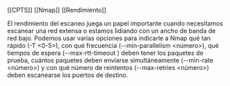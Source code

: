 [[CPTS]] [[Nmap]] [[Rendimiento]]

El rendimiento del escaneo juega un papel importante cuando necesitamos escanear una red extensa o estamos lidiando con un ancho de banda de red bajo. Podemos usar varias opciones para indicarle a Nmap qué tan rápido (-T <0-5>), con qué frecuencia (--min-parallelism <número>), qué tiempos de espera (--max-rtt-timeout <tiempo>) deben tener los paquetes de prueba, cuántos paquetes deben enviarse simultáneamente (--min-rate <número>) y con qué número de reintentos (--max-retries <número>) deben escanearse los puertos de destino.